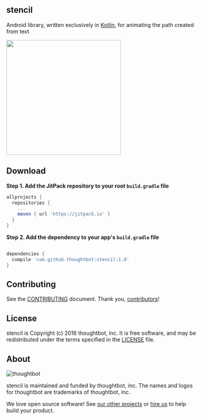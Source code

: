 ## stencil
Android library, written exclusively in [Kotlin](https://kotlinlang.org/), for animating the path created from text

<img src="https://images.thoughtbot.com/blog-vellum-image-uploads/jZpvwqUR8muyhDIT5SSu_stencil.gif" width=300/>

## Download

**Step 1. Add the JitPack repository to your root `build.gradle` file**
```groovy
allprojects {
  repositories {
    ...
    maven { url 'https://jitpack.io' }
  }
}
```
**Step 2. Add the dependency to your app's `build.gradle` file**
```groovy

dependencies {
  compile 'com.github.thoughtbot:stencil:1.0'
}
```

## Contributing

See the [CONTRIBUTING] document. Thank you, [contributors]!

## License

stencil is Copyright (c) 2016 thoughtbot, inc. It is free software, and may be redistributed under the terms specified in the [LICENSE] file.

## About

![thoughtbot](https://thoughtbot.com/logo.png)

stencil is maintained and funded by thoughtbot, inc. The names and logos for thoughtbot are trademarks of thoughtbot, inc.

We love open source software! See [our other projects][tools] or [hire us][hire] to help build your product.

  [tools]: https://thoughtbot.com/tools?utm_source=github
  [hire]: https://thoughtbot.com/hire-us?utm_source=github
  [LICENSE]: /LICENSE
  [CONTRIBUTING]: CONTRIBUTING.md
  [contributors]: https://github.com/thoughtbot/stencil/graphs/contributors
